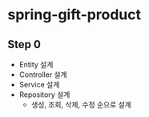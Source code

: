 # spring-gift-product

## Step 0

- Entity 설계
- Controller 설계
- Service 설계
- Repository 설계
  - 생성, 조회, 삭제, 수정 순으로 설계